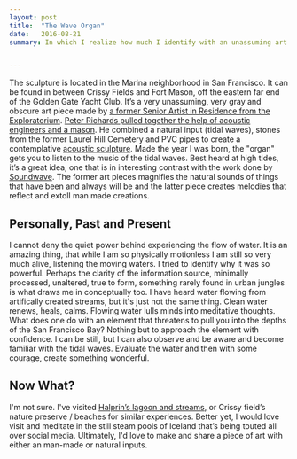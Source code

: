 ```yaml
---
layout: post
title:  "The Wave Organ"
date:   2016-08-21
summary: In which I realize how much I identify with an unassuming art piece despite the fact I can’t take a selfie with it. Not really no. Well I could try by getting the Golden Gate Bridge or the Palace of Fine Arts in the background, or maybe take a photo of myself setting my ear against one of the PVC pipe openings, my fingers set in a peace sign. That might work.


---
```



The sculpture is located in the Marina neighborhood in San Francisco. It can be found in between Crissy Fields and Fort Mason, off the eastern far end of the Golden Gate Yacht Club. It’s a very unassuming, very gray and obscure art piece made by [a former Senior Artist in Residence from the Exploratorium](http://www.exploratorium.edu/visit/wave-organ). [Peter Richards pulled together the help of acoustic engineers and a mason](https://www.olats.org/studiolab/Peter_Richards.pdf). He combined a natural input (tidal waves), stones from the former Laurel Hill Cemetery and PVC pipes to create a contemplative [acoustic sculpture](https://en.wikipedia.org/wiki/Wave_Organ). Made the year I was born, the "organ" gets you to listen to the music of the tidal waves. Best heard at high tides, it’s a great idea, one that is in interesting contrast with the work done by [Soundwave](http://soundwavesf.com/7/material-notation/). The former art pieces magnifies the natural sounds of things that have been and always will be and the latter piece creates melodies that reflect and extoll man made creations.


Personally, Past and Present
---

I cannot deny the quiet power behind experiencing the flow of water. It is an amazing thing, that while I am so physically motionless I am still so very much alive, listening the moving waters. I tried to identify why it was so powerful. Perhaps the clarity of the information source, minimally processed, unaltered, true to form, something rarely found in urban jungles is what draws me in conceptually too. I have heard water flowing from artifically created streams, but it's just not the same thing. Clean water renews, heals, calms. Flowing water lulls minds into meditative thoughts. What does one do with an element that threatens to pull you into the depths of the San Francisco Bay? Nothing but to approach the element with confidence. I can be still, but I can also observe and be aware and become familiar with the tidal waves. Evaluate the water and then with some courage, create something wonderful.

Now What? 
---

I'm not sure. I've visited [Halprin’s lagoon and streams](http://experiments.californiahistoricalsociety.org/lawrence-halprin-and-the-letterman-digital-arts-center/), or Crissy field’s nature preserve / beaches for similar experiences. Better yet, I would love visit and meditate in the still steam pools of Iceland that’s being touted all over social media. Ultimately, I'd love to make and share a piece of art with either an man-made or natural inputs.